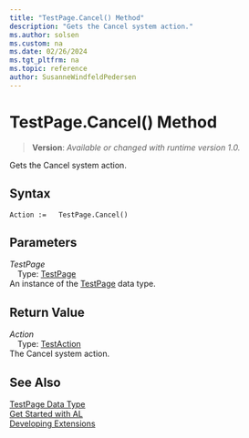 ```yaml
---
title: "TestPage.Cancel() Method"
description: "Gets the Cancel system action."
ms.author: solsen
ms.custom: na
ms.date: 02/26/2024
ms.tgt_pltfrm: na
ms.topic: reference
author: SusanneWindfeldPedersen
---
```

[//]: # (START>DO_NOT_EDIT)
[//]: # (IMPORTANT:Do not edit any of the content between here and the END>DO_NOT_EDIT.)
[//]: # (Any modifications should be made in the .xml files in the ModernDev repo.)
# TestPage.Cancel() Method
> **Version**: _Available or changed with runtime version 1.0._

Gets the Cancel system action.


## Syntax
```AL
Action :=   TestPage.Cancel()
```
## Parameters
*TestPage*  
&emsp;Type: [TestPage](testpage-data-type.md)  
An instance of the [TestPage](testpage-data-type.md) data type.  

## Return Value
*Action*  
&emsp;Type: [TestAction](../testaction/testaction-data-type.md)  
The Cancel system action.


[//]: # (IMPORTANT: END>DO_NOT_EDIT)
## See Also
[TestPage Data Type](testpage-data-type.md)  
[Get Started with AL](../../devenv-get-started.md)  
[Developing Extensions](../../devenv-dev-overview.md)